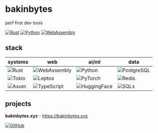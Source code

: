 # bakinbytes

perf first dev tools

[![Rust](https://img.shields.io/badge/rust-000000?style=for-the-badge&logo=rust&logoColor=white)](https://www.rust-lang.org/)
[![Python](https://img.shields.io/badge/python-3670A0?style=for-the-badge&logo=python&logoColor=ffdd54)](https://python.org/)
[![WebAssembly](https://img.shields.io/badge/webassembly-654FF0?style=for-the-badge&logo=webassembly&logoColor=white)](https://webassembly.org/)

## stack

| **systems** | **web** | **ai/ml** | **data** |
|-------------|---------|-----------|----------|
| ![Rust](https://img.shields.io/badge/-Rust-000000?logo=rust&logoColor=white) | ![WebAssembly](https://img.shields.io/badge/-WASM-654FF0?logo=webassembly&logoColor=white) | ![Python](https://img.shields.io/badge/-Python-3776AB?logo=python&logoColor=white) | ![PostgreSQL](https://img.shields.io/badge/-PostgreSQL-336791?logo=postgresql&logoColor=white) |
| ![Tokio](https://img.shields.io/badge/-Tokio-000000?logo=tokio&logoColor=white) | ![Leptos](https://img.shields.io/badge/-Leptos-EF3939?logoColor=white) | ![PyTorch](https://img.shields.io/badge/-PyTorch-EE4C2C?logo=pytorch&logoColor=white) | ![Redis](https://img.shields.io/badge/-Redis-DC382D?logo=redis&logoColor=white) |
| ![Axum](https://img.shields.io/badge/-Axum-000000?logoColor=white) | ![TypeScript](https://img.shields.io/badge/-TypeScript-3178C6?logo=typescript&logoColor=white) | ![HuggingFace](https://img.shields.io/badge/-HuggingFace-FFD21E?logoColor=black) | ![SQLx](https://img.shields.io/badge/-SQLx-000000?logoColor=white) |  

## projects

**bakinbytes.xyz** - <https://bakinbytes.xyz>

[![GitHub](https://img.shields.io/badge/GitHub-bakinbytes-181717?logo=github)](https://github.com/bakinbytes)
